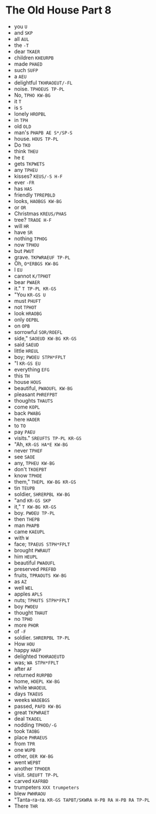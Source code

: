 # The Old House Part 8

* you `U`
* and `SKP`
* all `AUL`
* the `-T`
* dear `TKAER`
* children `KHEURPB`
* made `PHAED`
* such `SUFP`
* a `AEU`
* delightful `TKHRAOEUT/-FL`
* noise. `TPHOEUS TP-PL`
* No, `TPHO KW-BG`
* it `T`
* is `S`
* lonely `HROPBL`
* in `TPH`
* old `OLD`
* man's `PHAPB AE S*/SP-S`
* house. `HOUS TP-PL`
* Do `TKO`
* think `THEU`
* he `E`
* gets `TKPWETS`
* any `TPHEU`
* kisses? `KEUS/-S H-F`
* ever `-FR`
* has `HAS`
* friendly `TPREPBLD`
* looks, `HAOBGS KW-BG`
* or `OR`
* Christmas `KREUS/PHAS`
* tree? `TRAOE H-F`
* will `HR`
* have `SR`
* nothing `TPHOG`
* now `TPHOU`
* but `PWUT`
* grave. `TKPWRAEUF TP-PL`
* Oh, `O*ERBGS KW-BG`
* I `EU`
* cannot `K/TPHOT`
* bear `PWAER`
* it." `T TP-PL KR-GS`
* "You `KR-GS U`
* must `PHUFT`
* not `TPHOT`
* look `HRAOBG`
* only `OEPBL`
* on `OPB`
* sorrowful `SOR/ROEFL`
* side," `SAOEUD KW-BG KR-GS`
* said `SAEUD`
* little `HREUL`
* boy; `PWOEU STPH*FPLT`
* "I `KR-GS EU`
* everything `EFG`
* this `TH`
* house `HOUS`
* beautiful, `PWAOUFL KW-BG`
* pleasant `PHREFPBT`
* thoughts `THAUTS`
* come `KOPL`
* back `PWABG`
* here `HAOER`
* to `TO`
* pay `PAEU`
* visits." `SREUFTS TP-PL KR-GS`
* "Ah, `KR-GS HA*E KW-BG`
* never `TPHEF`
* see `SAOE`
* any, `TPHEU KW-BG`
* don't `TKOEPBT`
* know `TPHOE`
* them," `THEPL KW-BG KR-GS`
* tin `TEUPB`
* soldier, `SHRERPBL KW-BG`
* "and `KR-GS SKP`
* it," `T KW-BG KR-GS`
* boy. `PWOEU TP-PL`
* then `THEPB`
* man `PHAPB`
* came `KAEUPL`
* with `W`
* face; `TPAEUS STPH*FPLT`
* brought `PWRAUT`
* him `HEUPL`
* beautiful `PWAOUFL`
* preserved `PREFBD`
* fruits, `TPRAOUTS KW-BG`
* as `AZ`
* well `WEL`
* apples `APLS`
* nuts; `TPHUTS STPH*FPLT`
* boy `PWOEU`
* thought `THAUT`
* no `TPHO`
* more `PHOR`
* of `-F`
* soldier. `SHRERPBL TP-PL`
* How `HOU`
* happy `HAEP`
* delighted `TKHRAOEUTD`
* was; `WA STPH*FPLT`
* after `AF`
* returned `RURPBD`
* home, `HOEPL KW-BG`
* while `WHAOEUL`
* days `TKAEUS`
* weeks `WAOEBGS`
* passed, `PAFD KW-BG`
* great `TKPWRAET`
* deal `TKAOEL`
* nodding `TPHOD/-G`
* took `TAOBG`
* place `PHRAEUS`
* from `TPR`
* one `WUPB`
* other, `OER KW-BG`
* went `WEPBT`
* another `TPHOER`
* visit. `SREUFT TP-PL`
* carved `KAFRBD`
* trumpeters `XXX trumpeters`
* blew `PWHRAOU`
* "Tanta-ra-ra. `KR-GS TAPBT/SKWRA H-PB RA H-PB RA TP-PL`
* There `THR`
